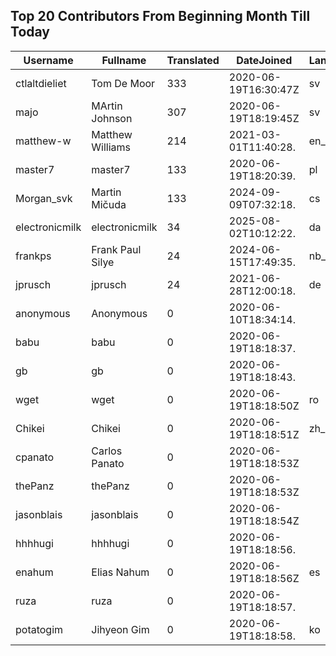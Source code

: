 ## Top 20 Contributors From Beginning Month Till Today ##
|Username|Fullname|Translated|DateJoined|Language|
|--------|--------|----------|----------|-------|
|ctlaltdieliet|Tom De Moor|333|2020-06-19T16:30:47Z|sv|
|majo|MArtin Johnson|307|2020-06-19T18:19:45Z|sv|
|matthew-w|Matthew Williams|214|2021-03-01T11:40:28.|en_AU|
|master7|master7|133|2020-06-19T18:20:39.|pl|
|Morgan_svk|Martin Mičuda|133|2024-09-09T07:32:18.|cs|
|electronicmilk|electronicmilk|34|2025-08-02T10:12:22.|da|
|frankps|Frank Paul Silye|24|2024-06-15T17:49:35.|nb_NO|
|jprusch|jprusch|24|2021-06-28T12:00:18.|de|
|anonymous|Anonymous|0|2020-06-10T18:34:14.||
|babu|babu|0|2020-06-19T18:18:37.||
|gb|gb|0|2020-06-19T18:18:43.||
|wget|wget|0|2020-06-19T18:18:50Z|ro|
|Chikei|Chikei|0|2020-06-19T18:18:51Z|zh_Hant|
|cpanato|Carlos Panato|0|2020-06-19T18:18:53Z||
|thePanz|thePanz|0|2020-06-19T18:18:53Z||
|jasonblais|jasonblais|0|2020-06-19T18:18:54Z||
|hhhhugi|hhhhugi|0|2020-06-19T18:18:56.||
|enahum|Elias  Nahum|0|2020-06-19T18:18:56Z|es|
|ruza|ruza|0|2020-06-19T18:18:57.||
|potatogim|Jihyeon Gim|0|2020-06-19T18:18:58.|ko|
